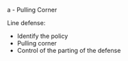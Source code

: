 
a - Pulling Corner

Line defense:

* Identify the policy
* Pulling corner
* Control of the parting of the defense